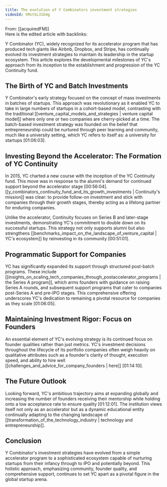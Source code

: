 ```yaml
---
title: The evolution of Y Combinators investment strategies
videoId: tMstSL31b4g
---
```


From: [[acquiredFM]] <br/> 
Here is the edited article with backlinks:

Y Combinator (YC), widely recognized for its accelerator program that has produced tech giants like Airbnb, Dropbox, and Stripe, has continually evolved its investment strategies to maintain its leadership in the startup ecosystem. This article explores the developmental milestones of YC's approach from its inception to the establishment and progression of the YC Continuity fund.

## The Birth of YC and Batch Investments

Y Combinator's early strategy focused on the concept of mass investments in batches of startups. This approach was revolutionary as it enabled YC to take in large numbers of startups in a cohort-based model, contrasting with the traditional [[venture_capital_models_and_strategies | venture capital model]] where only one or two companies are cherry-picked at a time. The batch-based investment strategy was founded on the belief that entrepreneurship could be nurtured through peer learning and community, much like a university setting, which YC refers to itself as: a university for startups <a class="yt-timestamp" data-t="01:06:03">[01:06:03]</a>.

## Investing Beyond the Accelerator: The Formation of YC Continuity

In 2015, YC charted a new course with the inception of the YC Continuity fund. This move was in response to the alumni's demand for continued support beyond the accelerator stage <a class="yt-timestamp" data-t="00:56:04">[00:56:04]</a>. [[y_combinators_continuity_fund_and_its_growth_investments | Continuity's mission]] was clear: to provide follow-on investment and stick with companies through their growth stages, thereby acting as a lifelong partner for enduring companies.

Unlike the accelerator, Continuity focuses on Series B and later-stage investments, demonstrating YC's commitment to double down on its successful startups. This strategy not only supports alumni but also strengthens [[benchmarks_impact_on_the_landscape_of_venture_capital | YC's ecosystem]] by reinvesting in its community <a class="yt-timestamp" data-t="00:51:01">[00:51:01]</a>.

## Programmatic Support for Companies

YC has significantly expanded its support through structured post-batch programs. These include [[insights_on_scaling_tech_companies_through_postaccelerator_programs | the Series A program]], which arms founders with guidance on raising Series A rounds, and subsequent support programs that cater to companies post-Series A and pre-IPO stages. This comprehensive offering underscores YC's dedication to remaining a pivotal resource for companies as they scale <a class="yt-timestamp" data-t="01:06:05">[01:06:05]</a>.

## Maintaining Investment Rigor: Focus on Founders

An essential element of YC's evolving strategy is its continued focus on founder qualities rather than just metrics. YC's investment decisions throughout the lifecycle of its portfolio companies often weigh heavily on qualitative attributes such as a founder's clarity of thought, execution speed, and ability to hire well [[challenges_and_advice_for_company_founders | here]] <a class="yt-timestamp" data-t="01:14:10">[01:14:10]</a>.

## The Future Outlook

Looking forward, YC's ambitious trajectory aims at expanding globally and increasing the number of founders receiving their mentorship while holding onto a low acceptance rate to ensure quality <a class="yt-timestamp" data-t="01:12:01">[01:12:01]</a>. The institution views itself not only as an accelerator but as a dynamic educational entity continually adapting to the changing landscape of [[transformation_of_the_technology_industry | technology and entrepreneurship]].

## Conclusion

Y Combinator's investment strategies have evolved from a simple accelerator program to a sophisticated ecosystem capable of nurturing startups from their infancy through to IPO and potentially beyond. This holistic approach, emphasizing community, founder quality, and comprehensive support, continues to set YC apart as a pivotal figure in the global startup arena.